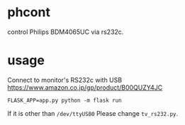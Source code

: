 # phcont
control Philips BDM4065UC via rs232c.

# usage
Connect to monitor's RS232c with USB 
https://www.amazon.co.jp/gp/product/B00QUZY4JC

```
FLASK_APP=app.py python -m flask run
```

If it is other than `/dev/ttyUSB0` Please change `tv_rs232.py`.

